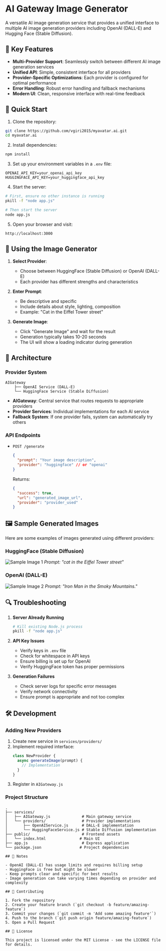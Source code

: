 # AI Gateway Image Generator

A versatile AI image generation service that provides a unified interface to multiple AI image generation providers including OpenAI (DALL-E) and Hugging Face (Stable Diffusion).

## 🌟 Key Features

- **Multi-Provider Support**: Seamlessly switch between different AI image generation services
- **Unified API**: Simple, consistent interface for all providers
- **Provider-Specific Optimizations**: Each provider is configured for optimal performance
- **Error Handling**: Robust error handling and fallback mechanisms
- **Modern UI**: Clean, responsive interface with real-time feedback

## 🚀 Quick Start

1. Clone the repository:
```bash
git clone https://github.com/vgiri2015/myavatar.ai.git
cd myavatar.ai
```

2. Install dependencies:
```bash
npm install
```

3. Set up your environment variables in a `.env` file:
```env
OPENAI_API_KEY=your_openai_api_key
HUGGINGFACE_API_KEY=your_huggingface_api_key
```

4. Start the server:
```bash
# First, ensure no other instance is running
pkill -f "node app.js"

# Then start the server
node app.js
```

5. Open your browser and visit:
```
http://localhost:3000
```

## 🎨 Using the Image Generator

1. **Select Provider**:
   - Choose between HuggingFace (Stable Diffusion) or OpenAI (DALL-E)
   - Each provider has different strengths and characteristics

2. **Enter Prompt**:
   - Be descriptive and specific
   - Include details about style, lighting, composition
   - Example: "Cat in the Eiffel Tower street"

3. **Generate Image**:
   - Click "Generate Image" and wait for the result
   - Generation typically takes 10-20 seconds
   - The UI will show a loading indicator during generation

## 🔧 Architecture

### Provider System
```
AIGateway
    ├── OpenAI Service (DALL-E)
    └── HuggingFace Service (Stable Diffusion)
```

- **AIGateway**: Central service that routes requests to appropriate providers
- **Provider Services**: Individual implementations for each AI service
- **Fallback System**: If one provider fails, system can automatically try others

### API Endpoints

- `POST /generate`
  ```json
  {
    "prompt": "Your image description",
    "provider": "huggingface" // or "openai"
  }
  ```
  Returns:
  ```json
  {
    "success": true,
    "url": "generated_image_url",
    "provider": "provider_used"
  }
  ```

## 🖼 Sample Generated Images

Here are some examples of images generated using different providers:

### HuggingFace (Stable Diffusion)
![Sample Image 1](images/image3.png)
*Prompt: "cat in the Eiffel Tower street"*

### OpenAI (DALL-E)
![Sample Image 2](images/image4.png)
*Prompt: "Iron Man in the Smoky Mountains."*

## 🔍 Troubleshooting

1. **Server Already Running**
   ```bash
   # Kill existing Node.js process
   pkill -f "node app.js"
   ```

2. **API Key Issues**
   - Verify keys in `.env` file
   - Check for whitespace in API keys
   - Ensure billing is set up for OpenAI
   - Verify HuggingFace token has proper permissions

3. **Generation Failures**
   - Check server logs for specific error messages
   - Verify network connectivity
   - Ensure prompt is appropriate and not too complex

## 🛠 Development

### Adding New Providers

1. Create new service in `services/providers/`
2. Implement required interface:
   ```javascript
   class NewProvider {
     async generateImage(prompt) {
       // Implementation
     }
   }
   ```
3. Register in `AIGateway.js`

### Project Structure
```
.
├── services/
│   ├── AIGateway.js              # Main gateway service
│   └── providers/                # Provider implementations
│       ├── OpenAIService.js      # DALL-E implementation
│       └── HuggingFaceService.js # Stable Diffusion implementation
├── public/                       # Frontend assets
│   └── index.html               # Main UI
├── app.js                        # Express application
└── package.json                 # Project dependencies

## 📝 Notes

- OpenAI (DALL-E) has usage limits and requires billing setup
- HuggingFace is free but might be slower
- Keep prompts clear and specific for best results
- Image generation can take varying times depending on provider and complexity

## 🤝 Contributing

1. Fork the repository
2. Create your feature branch (`git checkout -b feature/amazing-feature`)
3. Commit your changes (`git commit -m 'Add some amazing feature'`)
4. Push to the branch (`git push origin feature/amazing-feature`)
5. Open a Pull Request

## 📄 License

This project is licensed under the MIT License - see the LICENSE file for details.
